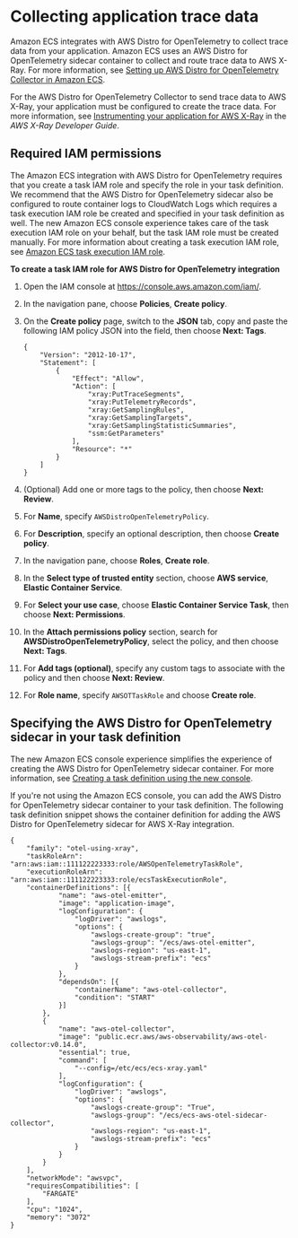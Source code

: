 # Collecting application trace data<a name="trace-data"></a>

Amazon ECS integrates with AWS Distro for OpenTelemetry to collect trace data from your application\. Amazon ECS uses an AWS Distro for OpenTelemetry sidecar container to collect and route trace data to AWS X\-Ray\. For more information, see [Setting up AWS Distro for OpenTelemetry Collector in Amazon ECS](https://aws-otel.github.io/docs/setup/ecs)\.

For the AWS Distro for OpenTelemetry Collector to send trace data to AWS X\-Ray, your application must be configured to create the trace data\. For more information, see [Instrumenting your application for AWS X\-Ray](https://docs.aws.amazon.com/xray/latest/devguide/xray-instrumenting-your-app.html) in the *AWS X\-Ray Developer Guide*\.

## Required IAM permissions<a name="trace-data-iam"></a>

The Amazon ECS integration with AWS Distro for OpenTelemetry requires that you create a task IAM role and specify the role in your task definition\. We recommend that the AWS Distro for OpenTelemetry sidecar also be configured to route container logs to CloudWatch Logs which requires a task execution IAM role be created and specified in your task definition as well\. The new Amazon ECS console experience takes care of the task execution IAM role on your behalf, but the task IAM role must be created manually\. For more information about creating a task execution IAM role, see [Amazon ECS task execution IAM role](task_execution_IAM_role.md)\.

**To create a task IAM role for AWS Distro for OpenTelemetry integration**

1. Open the IAM console at [https://console\.aws\.amazon\.com/iam/](https://console.aws.amazon.com/iam/)\.

1. In the navigation pane, choose **Policies**, **Create policy**\.

1. On the **Create policy** page, switch to the **JSON** tab, copy and paste the following IAM policy JSON into the field, then choose **Next: Tags**\.

   ```
   {
       "Version": "2012-10-17",
       "Statement": [
           {
               "Effect": "Allow",
               "Action": [
                   "xray:PutTraceSegments",
                   "xray:PutTelemetryRecords",
                   "xray:GetSamplingRules",
                   "xray:GetSamplingTargets",
                   "xray:GetSamplingStatisticSummaries",
                   "ssm:GetParameters"
               ],
               "Resource": "*"
           }
       ]
   }
   ```

1. \(Optional\) Add one or more tags to the policy, then choose **Next: Review**\.

1. For **Name**, specify `AWSDistroOpenTelemetryPolicy`\.

1. For **Description**, specify an optional description, then choose **Create policy**\.

1. In the navigation pane, choose **Roles**, **Create role**\.

1. In the **Select type of trusted entity** section, choose **AWS service**, **Elastic Container Service**\.

1. For **Select your use case**, choose **Elastic Container Service Task**, then choose **Next: Permissions**\.

1. In the **Attach permissions policy** section, search for **AWSDistroOpenTelemetryPolicy**, select the policy, and then choose **Next: Tags**\.

1. For **Add tags \(optional\)**, specify any custom tags to associate with the policy and then choose **Next: Review**\.

1. For **Role name**, specify `AWSOTTaskRole` and choose **Create role**\.

## Specifying the AWS Distro for OpenTelemetry sidecar in your task definition<a name="trace-data-containerdefinitions"></a>

The new Amazon ECS console experience simplifies the experience of creating the AWS Distro for OpenTelemetry sidecar container\. For more information, see [Creating a task definition using the new console](create-task-definition.md)\.

If you're not using the Amazon ECS console, you can add the AWS Distro for OpenTelemetry sidecar container to your task definition\. The following task definition snippet shows the container definition for adding the AWS Distro for OpenTelemetry sidecar for AWS X\-Ray integration\.

```
{
	"family": "otel-using-xray",
	"taskRoleArn": "arn:aws:iam::111122223333:role/AWSOpenTelemetryTaskRole",
	"executionRoleArn": "arn:aws:iam::111122223333:role/ecsTaskExecutionRole",
	"containerDefinitions": [{
			"name": "aws-otel-emitter",
			"image": "application-image",
			"logConfiguration": {
				"logDriver": "awslogs",
				"options": {
					"awslogs-create-group": "true",
					"awslogs-group": "/ecs/aws-otel-emitter",
					"awslogs-region": "us-east-1",
					"awslogs-stream-prefix": "ecs"
				}
			},
			"dependsOn": [{
				"containerName": "aws-otel-collector",
				"condition": "START"
			}]
		},
		{
			"name": "aws-otel-collector",
			"image": "public.ecr.aws/aws-observability/aws-otel-collector:v0.14.0",
			"essential": true,
			"command": [
				"--config=/etc/ecs/ecs-xray.yaml"
			],
			"logConfiguration": {
				"logDriver": "awslogs",
				"options": {
					"awslogs-create-group": "True",
					"awslogs-group": "/ecs/ecs-aws-otel-sidecar-collector",
					"awslogs-region": "us-east-1",
					"awslogs-stream-prefix": "ecs"
				}
			}
		}
	],
	"networkMode": "awsvpc",
	"requiresCompatibilities": [
		"FARGATE"
	],
	"cpu": "1024",
	"memory": "3072"
}
```